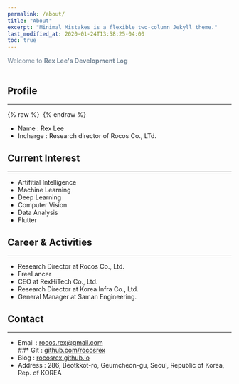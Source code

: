 ```yaml
---
permalink: /about/
title: "About"
excerpt: "Minimal Mistakes is a flexible two-column Jekyll theme."
last_modified_at: 2020-01-24T13:58:25-04:00
toc: true
---
```

<span style="color:lightslategray"> Welcome to **Rex Lee's Development Log** </span>
<br/><br/>

## Profile
---
{% raw %} <img src="https://rocosrex.github.io/assets/images/rexlee.JPG" alt=""> {% endraw %}

* Name : Rex Lee<br/>
* Incharge : Research director of Rocos Co., LTd.<br/>

## Current Interest
---
* Artifitial Intelligence<br/>
* Machine Learning<br/>
* Deep Learning<br/>
* Computer Vision<br/>
* Data Analysis<br/>
* Flutter<br/>

## Career & Activities
---
* Research Director at Rocos Co., Ltd.
* FreeLancer
* CEO at RexHiTech Co., Ltd.
* Research Director at Korea Infra Co., Ltd.
* General Manager at Saman Engineering.

## Contact
---
* Email : rocos.rex@gmail.com<br/>
##* Git : [github.com/rocosrex](github.com/rocosrex)<br/>
* Blog : [rocosrex.github.io](https://rocosrex.github.io)<br/>
* Address : 286, Beotkkot-ro, Geumcheon-gu, Seoul, Republic of Korea, Rep. of KOREA<br/>